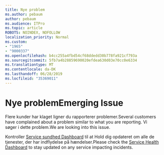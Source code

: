 ```yaml
---
title: Nye problem
ms.author: pebaum
author: pebaum
ms.audience: ITPro
ms.topic: article
ROBOTS: NOINDEX, NOFOLLOW
localization_priority: Normal
ms.custom:
- "1965"
- "9000337"
ms.openlocfilehash: b4cc255a4fbd54cf68ddedd30b778fa921cf793a
ms.sourcegitcommit: 5fb7a4b28859690020efdea630d03e70cc0e6334
ms.translationtype: MT
ms.contentlocale: da-DK
ms.lasthandoff: 06/28/2019
ms.locfileid: "35369011"
---
```

# <a name="emerging-issue"></a><span data-ttu-id="4238d-102">Nye problem</span><span class="sxs-lookup"><span data-stu-id="4238d-102">Emerging Issue</span></span>

<span data-ttu-id="4238d-103">Flere kunder har klaget ligner du rapporterer problemer.</span><span class="sxs-lookup"><span data-stu-id="4238d-103">Several customers have complained about a problem similar to what you are reporting.</span></span> <span data-ttu-id="4238d-104">Vi søger i dette problem.</span><span class="sxs-lookup"><span data-stu-id="4238d-104">We are looking into this issue.</span></span>

<span data-ttu-id="4238d-105">Kontroller [Service sundhed Dashboard](https://admin.microsoft.com/adminportal/home#/servicehealth) til at Hold dig opdateret om alle de tjenester, der har indflydelse på hændelser.</span><span class="sxs-lookup"><span data-stu-id="4238d-105">Please check the [Service Health Dashboard](https://admin.microsoft.com/adminportal/home#/servicehealth) to stay updated on any service impacting incidents.</span></span>